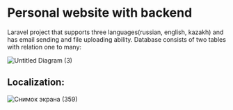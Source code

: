 # Personal website with backend 
Laravel project that supports three languages(russian, english, kazakh) and has email sending and file uploading ability.
Database consists of two tables with relation one to many:



![Untitled Diagram (3)](https://user-images.githubusercontent.com/75522192/115159398-bff51700-a0b4-11eb-9737-5235f81a66e6.png)

 ## Localization:
 
 ![Снимок экрана (359)](https://user-images.githubusercontent.com/75522192/115159884-3abf3180-a0b7-11eb-8410-c2f58a690c77.png)
 
 



